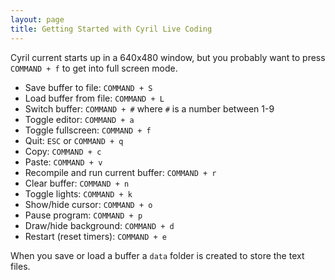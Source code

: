 ```yaml
---
layout: page
title: Getting Started with Cyril Live Coding
---
```



Cyril current starts up in a 640x480 window, but you probably want to
press `COMMAND + f` to get into full screen mode.

 * Save buffer to file: `COMMAND + S`
 * Load buffer from file: `COMMAND + L`
 * Switch buffer: `COMMAND + #` where `#` is a number between 1-9
 * Toggle editor: `COMMAND + a`
 * Toggle fullscreen: `COMMAND + f`
 * Quit: `ESC` or `COMMAND + q`
 * Copy: `COMMAND + c`
 * Paste: `COMMAND + v`
 * Recompile and run current buffer: `COMMAND + r`
 * Clear buffer: `COMMAND + n`
 * Toggle lights: `COMMAND + k`
 * Show/hide cursor: `COMMAND + o`
 * Pause program: `COMMAND + p`
 * Draw/hide background: `COMMAND + d`
 * Restart (reset timers): `COMMAND + e`

When you save or load a buffer a `data` folder is created to store the text files.
